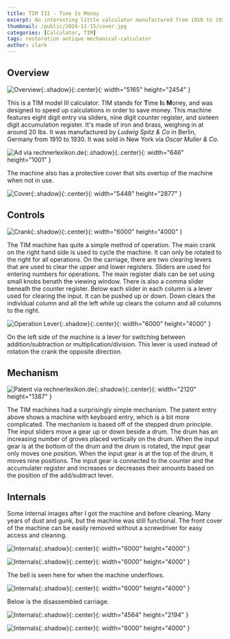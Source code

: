 ```yaml
---
title: TIM III - Time Is Money
excerpt: An interesting little calculator manufactured from 1910 to 1930.
thumbnail: /public/2024-11-15/cover.jpg
categories: [Calculator, TIM]
tags: restoration antique mechanical-calculator
author: clark
---
```


## Overview 

![Overview](/public/2024-11-15/overview.JPG){:.shadow}{:.center}{: width="5165" height="2454" }

This is a TIM model III calculator. TIM stands for **T**ime **I**s **M**oney, and was designed to speed up calculations in order to save money. This machine features eight digit entry via sliders, nine digit counter register, and sixteen digit accumulation register. It's made of iron and brass, weighing in at around 20 lbs. It was manufactured by *Ludwig Spitz & Co* in Berlin, Germany from 1910 to 1930. It was sold in New York via *Oscar Muller & Co*.

![Ad via rechnerlexikon.de](/public/2024-11-15/ad.jpg){:.shadow}{:.center}{: width="646" height="1001" }

The machine also has a protective cover that sits overtop of the machine when not in use. 

![Cover](/public/2024-11-15/machine_cover.JPG){:.shadow}{:.center}{: width="5448" height="2877" }

## Controls

![Crank](/public/2024-11-15/control_2.JPG){:.shadow}{:.center}{: width="6000" height="4000" }

The TIM machine has quite a simple method of operation. The main crank on the right hand side is used to cycle the machine. It can only be rotated to the right for all operations. On the carriage, there are two clearing levers that are used to clear the upper and lower registers. Sliders are used for entering numbers for operations. The main register dials can be set using small knobs benath the viewing window. There is also a comma slider beneath the counter register. Below each slider in each column is a lever used for clearing the input. It can be pushed up or down. Down clears the individual column and all the left while up clears the column and all columns to the right. 

![Operation Lever](/public/2024-11-15/controls_1.JPG){:.shadow}{:.center}{: width="6000" height="4000" }

On the left side of the machine is a lever for switching between addition/subtraction or multiplication/division. This lever is used instead of rotation the crank the opposite direction. 

## Mechanism

![Patent via rechnerlexikon.de](/public/2024-11-15/patent.jpg){:.shadow}{:.center}{: width="2120" height="1387" }

The TIM machines had a surprisingly simple mechanism. The patent entry above shows a machine with keyboard entry, which is a bit more complicated. The mechanism is based off of the stepped drum principle. The input sliders move a gear up or down beside a drum. The drum has an increasing number of groves placed vertically on the drum. When the input gear is at the bottom of the drum and the drum is rotated, the input gear only moves one position. When the input gear is at the top of the drum, it moves nine positions. The input gear is connected to the counter and the accumulater register and increases or decreases their amounts based on the position of the add/subtract lever. 

## Internals

Some internal images after I got the machine and before cleaning. Many years of dust and gunk, but the machine was still functional. The front cover of the machine can be easily removed without a screwdriver for easy access and cleaning. 

![Internals](/public/2024-11-15/internals_1.JPG){:.shadow}{:.center}{: width="6000" height="4000" }

![Internals](/public/2024-11-15/internals_2.JPG){:.shadow}{:.center}{: width="6000" height="4000" }

The bell is seen here for when the machine underflows.

![Internals](/public/2024-11-15/internals_3.JPG){:.shadow}{:.center}{: width="6000" height="4000" }

Below is the disassembled carriage. 

![Internals](/public/2024-11-15/internals_4.JPG){:.shadow}{:.center}{: width="4564" height="2194" }

![Internals](/public/2024-11-15/internals_5.JPG){:.shadow}{:.center}{: width="6000" height="4000" }

